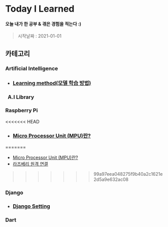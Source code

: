 # Today I Learned

#### 오늘 내가 한 공부 & 겪은 경험을 적는다 :)
> 시작날짜 : 2021-01-01

## 카테고리
### Artificial Intelligence
* ### [Learning method(모델 학습 방법)](https://github.com/BOSOEK/TIL/blob/main/A.I/Supervised%20learning.md)
### &nbsp;&nbsp;A.I Library

### Raspberry Pi
<<<<<<< HEAD
* ### [Micro Processor Unit (MPU)란?](https://hjeon.tistory.com/20)
=======
* [Micro Processor Unit (MPU)란?](https://hjeon.tistory.com/20)
* [라즈베리 원격 연결](https://github.com/BOSOEK/TIL/blob/main/Raspberry%20Pi/Rpa_network_cc.md)
>>>>>>> 99a97eea048275f9b40a2c1621e2d5a9e632ac08

### Django
* ### [Django Setting](https://github.com/BOSOEK/TIL/blob/main/Django/Django_Setting.md)

### Dart
